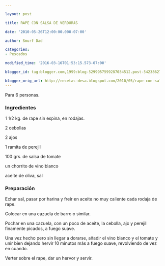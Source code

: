 ```yaml
---

layout: post

title: RAPE CON SALSA DE VERDURAS

date: '2010-05-26T12:00:00.000-07:00'

author: Smurf Dad

categories:
- Pescados

modified_time: '2016-03-16T01:53:15.573-07:00'

blogger_id: tag:blogger.com,1999:blog-5299957599287034512.post-5423862735218365581

blogger_orig_url: http://recetas-desa.blogspot.com/2010/05/rape-con-salsa-de-verduras.html
---
```


Para 6 personas.

<h3>Ingredientes</h3>

1 1/2 kg. de rape sin espina, en rodajas.

2 cebollas

2 ajos

1 ramita de perejil

100 grs. de salsa de tomate

un chorrito de vino blanco

aceite de oliva, sal

<h3>Preparación</h3>

Echar sal, pasar por harina y freír en aceite no muy caliente cada rodaja de rape.

Colocar en una cazuela de barro o similar.

Pochar en una cazuela, con un poco de aceite, la cebolla, ajo y perejil finamente picados, a fuego suave.

Una vez hecho pero sin llegar a dorarse, añadir el vino blanco y el tomate y unir bien dejando hervir 10 minutos más a fuego suave, revolviendo de vez en cuando.

Verter sobre el rape, dar un hervor y servir.


